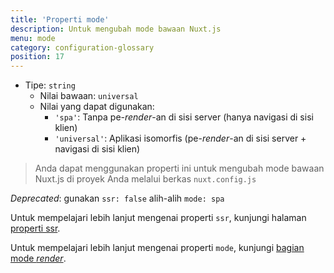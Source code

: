 ```yaml
---
title: 'Properti mode'
description: Untuk mengubah mode bawaan Nuxt.js
menu: mode
category: configuration-glossary
position: 17
---
```


- Tipe: `string`
  - Nilai bawaan: `universal`
  - Nilai yang dapat digunakan:
    - `'spa'`: Tanpa pe-_render_-an di sisi server (hanya navigasi di sisi klien)
    - `'universal'`: Aplikasi isomorfis (pe-_render_-an di sisi server + navigasi di sisi klien)

> Anda dapat menggunakan properti ini untuk mengubah mode bawaan Nuxt.js di proyek Anda melalui berkas `nuxt.config.js`

<base-alert type="warning">

_Deprecated_: gunakan `ssr: false` alih-alih `mode: spa`

</base-alert>

<base-alert type="next">

Untuk mempelajari lebih lanjut mengenai properti `ssr`, kunjungi halaman [properti ssr](/docs/2.x/configuration-glossary/configuration-ssr).

</base-alert>

<base-alert type="next">

Untuk mempelajari lebih lanjut mengenai properti `mode`, kunjungi [bagian mode _render_](/docs/2.x/features/rendering-modes).

</base-alert>
